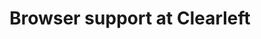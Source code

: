 ---
layout: bookmark
title: Browser support at Clearleft
tags:
  - Bookmarks
  - Browsers
created: '2024-06-26T21:58:11.586Z'
link: https://browsersupport.clearleft.com/
id: 807258581
excerpt: Clearleft’s approach to browser support in front-end development.
image: https://browsersupport.clearleft.com/icon.png
---